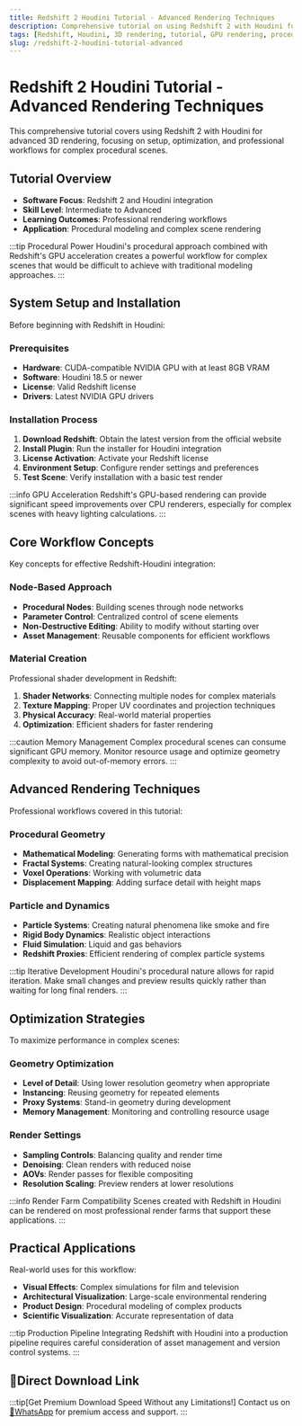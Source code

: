 ```yaml
---
title: Redshift 2 Houdini Tutorial - Advanced Rendering Techniques
description: Comprehensive tutorial on using Redshift 2 with Houdini for advanced 3D rendering, covering setup, optimization, and professional workflows.
tags: [Redshift, Houdini, 3D rendering, tutorial, GPU rendering, procedural modeling, VFX, animation]
slug: /redshift-2-houdini-tutorial-advanced
---
```


# Redshift 2 Houdini Tutorial - Advanced Rendering Techniques

This comprehensive tutorial covers using Redshift 2 with Houdini for advanced 3D rendering, focusing on setup, optimization, and professional workflows for complex procedural scenes.

## Tutorial Overview

- **Software Focus**: Redshift 2 and Houdini integration
- **Skill Level**: Intermediate to Advanced
- **Learning Outcomes**: Professional rendering workflows
- **Application**: Procedural modeling and complex scene rendering

:::tip Procedural Power
Houdini's procedural approach combined with Redshift's GPU acceleration creates a powerful workflow for complex scenes that would be difficult to achieve with traditional modeling approaches.
:::

## System Setup and Installation

Before beginning with Redshift in Houdini:

### Prerequisites

- **Hardware**: CUDA-compatible NVIDIA GPU with at least 8GB VRAM
- **Software**: Houdini 18.5 or newer
- **License**: Valid Redshift license
- **Drivers**: Latest NVIDIA GPU drivers

### Installation Process

1. **Download Redshift**: Obtain the latest version from the official website
2. **Install Plugin**: Run the installer for Houdini integration
3. **License Activation**: Activate your Redshift license
4. **Environment Setup**: Configure render settings and preferences
5. **Test Scene**: Verify installation with a basic test render

:::info GPU Acceleration
Redshift's GPU-based rendering can provide significant speed improvements over CPU renderers, especially for complex scenes with heavy lighting calculations.
:::

## Core Workflow Concepts

Key concepts for effective Redshift-Houdini integration:

### Node-Based Approach

- **Procedural Nodes**: Building scenes through node networks
- **Parameter Control**: Centralized control of scene elements
- **Non-Destructive Editing**: Ability to modify without starting over
- **Asset Management**: Reusable components for efficient workflows

### Material Creation

Professional shader development in Redshift:

1. **Shader Networks**: Connecting multiple nodes for complex materials
2. **Texture Mapping**: Proper UV coordinates and projection techniques
3. **Physical Accuracy**: Real-world material properties
4. **Optimization**: Efficient shaders for faster rendering

:::caution Memory Management
Complex procedural scenes can consume significant GPU memory. Monitor resource usage and optimize geometry complexity to avoid out-of-memory errors.
:::

## Advanced Rendering Techniques

Professional workflows covered in this tutorial:

### Procedural Geometry

- **Mathematical Modeling**: Generating forms with mathematical precision
- **Fractal Systems**: Creating natural-looking complex structures
- **Voxel Operations**: Working with volumetric data
- **Displacement Mapping**: Adding surface detail with height maps

### Particle and Dynamics

- **Particle Systems**: Creating natural phenomena like smoke and fire
- **Rigid Body Dynamics**: Realistic object interactions
- **Fluid Simulation**: Liquid and gas behaviors
- **Redshift Proxies**: Efficient rendering of complex particle systems

:::tip Iterative Development
Houdini's procedural nature allows for rapid iteration. Make small changes and preview results quickly rather than waiting for long final renders.
:::

## Optimization Strategies

To maximize performance in complex scenes:

### Geometry Optimization

- **Level of Detail**: Using lower resolution geometry when appropriate
- **Instancing**: Reusing geometry for repeated elements
- **Proxy Systems**: Stand-in geometry during development
- **Memory Management**: Monitoring and controlling resource usage

### Render Settings

- **Sampling Controls**: Balancing quality and render time
- **Denoising**: Clean renders with reduced noise
- **AOVs**: Render passes for flexible compositing
- **Resolution Scaling**: Preview renders at lower resolutions

:::info Render Farm Compatibility
Scenes created with Redshift in Houdini can be rendered on most professional render farms that support these applications.
:::

## Practical Applications

Real-world uses for this workflow:

- **Visual Effects**: Complex simulations for film and television
- **Architectural Visualization**: Large-scale environmental rendering
- **Product Design**: Procedural modeling of complex products
- **Scientific Visualization**: Accurate representation of data

:::tip Production Pipeline
Integrating Redshift with Houdini into a production pipeline requires careful consideration of asset management and version control systems.
:::

## 🚀Direct Download Link
:::tip[Get Premium Download Speed Without any Limitations!]
Contact us on [💬WhatsApp](https://wa.me/+8613237610083) for premium  access and support.
:::